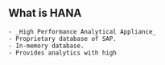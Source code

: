 ## What is HANA
	- _High Performance Analytical Appliance_
	- Proprietary database of SAP.
	- In-memory database.
	- Provides analytics with high